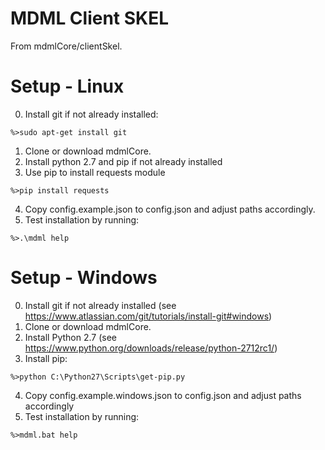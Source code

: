 # MDML Client SKEL

From mdmlCore/clientSkel.

# Setup - Linux

0. Install git if not already installed:
```
%>sudo apt-get install git
```
1. Clone or download mdmlCore.
2. Install python 2.7 and pip if not already installed
3. Use pip to install requests module
```
%>pip install requests
```
4. Copy config.example.json to config.json and adjust paths accordingly.
5. Test installation by running:
```
%>.\mdml help
```

# Setup - Windows

0. Install git if not already installed (see https://www.atlassian.com/git/tutorials/install-git#windows)
1. Clone or download mdmlCore.
2. Install Python 2.7 (see https://www.python.org/downloads/release/python-2712rc1/)
3. Install pip:
```
%>python C:\Python27\Scripts\get-pip.py
```
4. Copy config.example.windows.json to config.json and adjust paths accordingly
5. Test installation by running:
```
%>mdml.bat help

